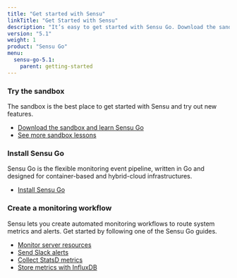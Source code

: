 ```yaml
---
title: "Get started with Sensu"
linkTitle: "Get Started with Sensu"
description: "It’s easy to get started with Sensu Go. Download the sandbox, install our open source monitoring software, or try our enterprise features. Get started with Sensu today."
version: "5.1"
weight: 1
product: "Sensu Go"
menu:
  sensu-go-5.1:
    parent: getting-started
---
```


### Try the sandbox

The sandbox is the best place to get started with Sensu and try out new features.

- [Download the sandbox and learn Sensu Go][7]
- [See more sandbox lessons][1]

### Install Sensu Go

Sensu Go is the flexible monitoring event pipeline, written in Go and designed for container-based and hybrid-cloud infrastructures.

- [Install Sensu Go][2]

### Create a monitoring workflow

Sensu lets you create automated monitoring workflows to route system metrics and alerts.
Get started by following one of the Sensu Go guides.

- [Monitor server resources][3]
- [Send Slack alerts][4]
- [Collect StatsD metrics][5]
- [Store metrics with InfluxDB][6]

[1]: ../sandbox
[2]: ../../installation/install-sensu
[3]: ../../guides/monitor-server-resources
[4]: ../../guides/send-slack-alerts
[5]: ../../guides/aggregate-metrics-statsd
[6]: ../../guides/influx-db-metric-handler
[7]: ../learn-sensu
